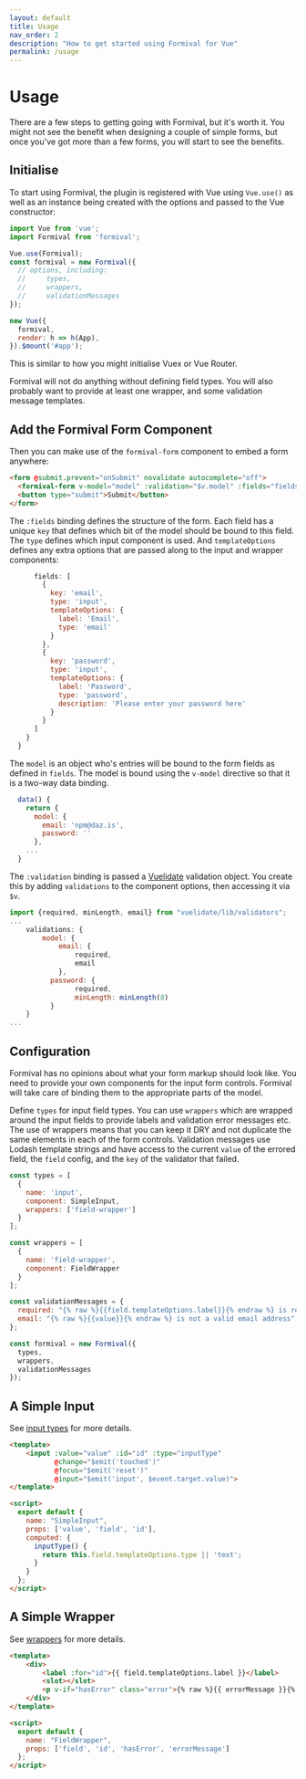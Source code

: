 ```yaml
---
layout: default
title: Usage
nav_order: 2
description: "How to get started using Formival for Vue"
permalink: /usage
---
```


# Usage

There are a few steps to getting going with Formival,
but it's worth it. You might not see the benefit when
designing a couple of simple forms, but once you've got
more than a few forms, you will start to see the benefits.

## Initialise

To start using Formival, the plugin is registered with
Vue using `Vue.use()` as well as an instance being
created with the options and passed to the Vue 
constructor:

```js
import Vue from 'vue';
import Formival from 'formival';

Vue.use(Formival);
const formival = new Formival({
  // options, including:
  //     types,
  //     wrappers,
  //     validationMessages
});

new Vue({
  formival,
  render: h => h(App),
}).$mount('#app');
```

This is similar to how you might initialise
Vuex or Vue Router.

Formival will not do anything without defining field types.
You will also probably want to provide at least one wrapper,
and some validation message templates. 

## Add the Formival Form Component

Then you can make use of the `formival-form` component to 
embed a form anywhere:

```html
<form @submit.prevent="onSubmit" novalidate autocomplete="off">
  <formival-form v-model="model" :validation="$v.model" :fields="fields"/>
  <button type="submit">Submit</button>
</form>
```

The `:fields` binding defines the structure of the form. 
Each field has a unique `key` that defines which bit of the 
model should be bound to this field. The `type` defines
which input component is used. And `templateOptions` defines
any extra options that are passed along to the input and wrapper
components:

```js
      fields: [
        {
          key: 'email',
          type: 'input',
          templateOptions: {
            label: 'Email',
            type: 'email'
          }
        },
        {
          key: 'password',
          type: 'input',
          templateOptions: {
            label: 'Password',
            type: 'password',
            description: 'Please enter your password here'
          }
        }
      ]
    }
  }
```

The `model` is an object who's entries will be bound to the 
form fields as defined in `fields`. The model is bound using
the `v-model` directive so that it is a two-way data binding.

```js
  data() {
    return {
      model: {
        email: 'npm@daz.is',
        password: ''
      },
    ...
  }
```

The `:validation` binding is passed a 
[Vuelidate](https://vuelidate.js.org) validation object. 
You create this by adding `validations` to the 
component options, then accessing it via `$v`.

```js
import {required, minLength, email} from "vuelidate/lib/validators";
...
    validations: {
        model: {
            email: {
                required,
                email
            },
          password: {
                required,
                minLength: minLength(8)
          }
    }
...
```

## Configuration

Formival has no opinions about what your form markup should look
like. You need to provide your own components for the input form
controls. Formival will take care of binding them to the appropriate
parts of the model.

Define `types` for input field types. You can use `wrappers` which
are wrapped around the input fields to provide labels and 
validation error messages etc. The use of wrappers means that you can
keep it DRY and not duplicate the same elements in each of the form
controls. Validation messages use Lodash template strings and have 
access to the current `value` of the errored field, the `field`
config, and the `key` of the validator that failed.

```js
const types = [
  {
    name: 'input',
    component: SimpleInput,
    wrappers: ['field-wrapper']
  }
];

const wrappers = [
  {
    name: 'field-wrapper',
    component: FieldWrapper
  }
];

const validationMessages = {
  required: "{% raw %}{{field.templateOptions.label}}{% endraw %} is required",
  email: "{% raw %}{{value}}{% endraw %} is not a valid email address"
};

const formival = new Formival({
  types,
  wrappers,
  validationMessages
});
```

## A Simple Input

See [input types](/input-types) for more details.

```html
<template>
    <input :value="value" :id="id" :type="inputType"
           @change="$emit('touched')"
           @focus="$emit('reset')"
           @input="$emit('input', $event.target.value)">
</template>

<script>
  export default {
    name: "SimpleInput",
    props: ['value', 'field', 'id'],
    computed: {
      inputType() {
        return this.field.templateOptions.type || 'text';
      }
    }
  };
</script>
```

## A Simple Wrapper

See [wrappers](/wrappers) for more details.

```html
<template>
    <div>
        <label :for="id">{{ field.templateOptions.label }}</label>
        <slot></slot>
        <p v-if="hasError" class="error">{% raw %}{{ errorMessage }}{% endraw %}</p>
    </div>
</template>

<script>
  export default {
    name: "FieldWrapper",
    props: ['field', 'id', 'hasError', 'errorMessage']
  };
</script>
```
